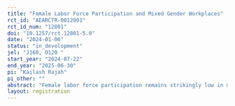 ```yaml
---
title: "Female Labor Force Participation and Mixed Gender Workplaces"
rct_id: "AEARCTR-0012801"
rct_id_num: "12801"
doi: "10.1257/rct.12801-5.0"
date: "2024-01-06"
status: "in_development"
jel: "J160, O120 "
start_year: "2024-07-22"
end_year: "2025-06-30"
pi: "Kailash Rajah"
pi_other: ""
abstract: "Female labor force participation remains strikingly low in many parts of the developing world. This is particularly true in countries with conservative gender norms that limit the interaction of women with non-familial men. In this study, we plan to test the impact of workplace gender composition on female labor force participation.  Our project is based in Bihar, a low-income state in India, where less than ten percent of women work. We plan to test whether the take-up of otherwise identical jobs is higher in workplaces that are women-only compared to ones that are mixed. In additional treatment arms, we test the extent to which safety concerns drive these preferences. "
layout: registration
---
```


